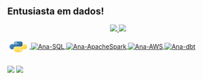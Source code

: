 ## Entusiasta em dados!
<div align="center">
  <a href="https://github.com/AnaMoraes09">
  <img height="160em" src="https://github-readme-stats.vercel.app/api?username=AnaMoraes09&show_icons=true&theme=tokyonight&include_all_commits=true&count_private=true"/>
  <img height="160em" src="https://github-readme-stats.vercel.app/api/top-langs/?username=AnaMoraes09&layout=compact&langs_count=7&theme=tokyonight"/>
</div>
 
<div style="display: inline_block"><br>
  <img align="center" alt="Ana-Python" height="30" width="50" src="https://raw.githubusercontent.com/devicons/devicon/master/icons/python/python-original.svg">
  <img align="center" alt="Ana-SQL" height="30" width="50" src="https://ojt.com/wp-content/uploads/2021/08/sql.png">
  <img align="center" alt="Ana-ApacheSpark" height="30" width="50" src="https://upload.wikimedia.org/wikipedia/commons/thumb/f/f3/Apache_Spark_logo.svg/2560px-Apache_Spark_logo.svg.png">
  <img align="center" alt="Ana-AWS" height="30" width="50" src="https://upload.wikimedia.org/wikipedia/commons/thumb/9/93/Amazon_Web_Services_Logo.svg/2560px-Amazon_Web_Services_Logo.svg.png">
  <img align="center" alt="Ana-dbt" height="30" width="75" src="https://mydata.ch/wp-content/uploads/image-3.png">
</div>
  
  ##
 
<div> 
  <a href = "mailto:analuizamoraespro@gmail.com"><img src="https://img.shields.io/badge/-Gmail-%23333?style=for-the-badge&logo=gmail&logoColor=dark" target="_blank"></a>
  <a href="https://www.linkedin.com/in/analuizamoraesdatascience/" target="_blank"><img src="https://img.shields.io/badge/-LinkedIn-%230077B5?style=for-the-badge&logo=linkedin&logoColor=white" target="_blank"></a> 
</div>
  

